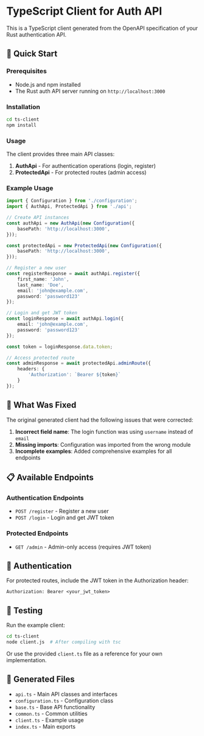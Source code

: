# TypeScript Client for Auth API

This is a TypeScript client generated from the OpenAPI specification of your Rust authentication API.

## 🚀 Quick Start

### Prerequisites
- Node.js and npm installed
- The Rust auth API server running on `http://localhost:3000`

### Installation
```bash
cd ts-client
npm install
```

### Usage

The client provides three main API classes:

1. **AuthApi** - For authentication operations (login, register)
2. **ProtectedApi** - For protected routes (admin access)

### Example Usage

```typescript
import { Configuration } from './configuration';
import { AuthApi, ProtectedApi } from './api';

// Create API instances
const authApi = new AuthApi(new Configuration({
    basePath: 'http://localhost:3000',
}));

const protectedApi = new ProtectedApi(new Configuration({
    basePath: 'http://localhost:3000',
}));

// Register a new user
const registerResponse = await authApi.register({
    first_name: 'John',
    last_name: 'Doe',
    email: 'john@example.com',
    password: 'password123'
});

// Login and get JWT token
const loginResponse = await authApi.login({
    email: 'john@example.com',
    password: 'password123'
});

const token = loginResponse.data.token;

// Access protected route
const adminResponse = await protectedApi.adminRoute({
    headers: {
        'Authorization': `Bearer ${token}`
    }
});
```

## 🔧 What Was Fixed

The original generated client had the following issues that were corrected:

1. **Incorrect field name**: The login function was using `username` instead of `email`
2. **Missing imports**: Configuration was imported from the wrong module
3. **Incomplete examples**: Added comprehensive examples for all endpoints

## 📋 Available Endpoints

### Authentication Endpoints
- `POST /register` - Register a new user
- `POST /login` - Login and get JWT token

### Protected Endpoints
- `GET /admin` - Admin-only access (requires JWT token)

## 🔐 Authentication

For protected routes, include the JWT token in the Authorization header:
```
Authorization: Bearer <your_jwt_token>
```

## 🧪 Testing

Run the example client:
```bash
cd ts-client
node client.js  # After compiling with tsc
```

Or use the provided `client.ts` file as a reference for your own implementation.

## 📝 Generated Files

- `api.ts` - Main API classes and interfaces
- `configuration.ts` - Configuration class
- `base.ts` - Base API functionality
- `common.ts` - Common utilities
- `client.ts` - Example usage
- `index.ts` - Main exports 